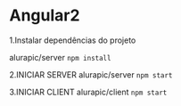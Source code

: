 # Angular2

1.Instalar dependências do projeto

alurapic/server
`npm install`

2.INICIAR SERVER
alurapic/server
`npm start`

3.INICIAR CLIENT
alurapic/client
`npm start`
